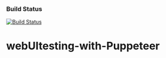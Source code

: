 ### Build Status
[![Build Status](https://dev.azure.com/dsmita22/TestAutomation/_apis/build/status/dsmita22.webUItesting-with-Puppeteer?branchName=master)](https://dev.azure.com/dsmita22/TestAutomation/_build/latest?definitionId=1&branchName=master)

# webUItesting-with-Puppeteer
